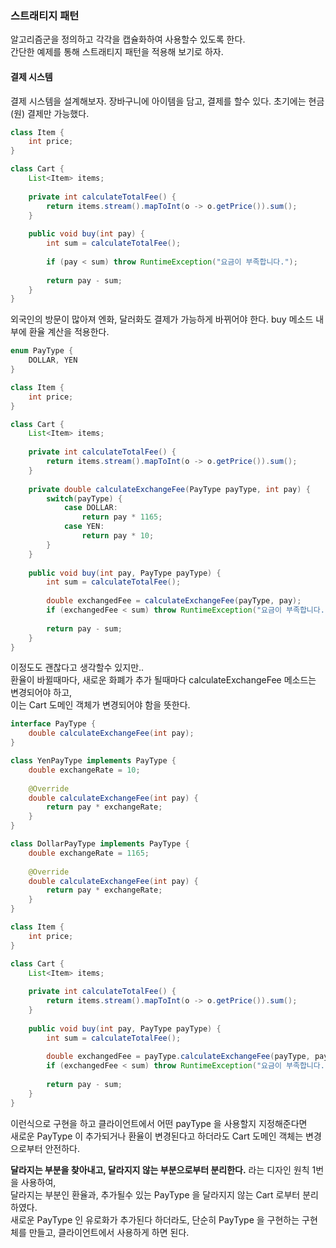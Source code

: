 ### 스트래티지 패턴 

알고리즘군을 정의하고 각각을 캡슐화하여 사용할수 있도록 한다.  
간단한 예제를 통해 스트래티지 패턴을 적용해 보기로 하자.

#### 결제 시스템 

결제 시스템을 설계해보자.
장바구니에 아이템을 담고, 결제를 할수 있다.
초기에는 현금(원) 결제만 가능했다.

```java
class Item {
    int price;
}

class Cart {
    List<Item> items;
    
    private int calculateTotalFee() {
        return items.stream().mapToInt(o -> o.getPrice()).sum();
    }
    
    public void buy(int pay) {
        int sum = calculateTotalFee(); 
        
        if (pay < sum) throw RuntimeException("요금이 부족합니다.");
        
        return pay - sum;
    }
}
```

외국인의 방문이 많아져 엔화, 달러화도 결제가 가능하게 바뀌어야 한다.
buy 메소드 내부에 환율 계산을 적용한다.

```java
enum PayType {
    DOLLAR, YEN
}

class Item {
    int price;
}

class Cart {
    List<Item> items;
    
    private int calculateTotalFee() {
        return items.stream().mapToInt(o -> o.getPrice()).sum();
    }
    
    private double calculateExchangeFee(PayType payType, int pay) {
        switch(payType) {
            case DOLLAR:
                return pay * 1165;
            case YEN:
                return pay * 10;
        }
    }
    
    public void buy(int pay, PayType payType) {
        int sum = calculateTotalFee(); 
        
        double exchangedFee = calculateExchangeFee(payType, pay);
        if (exchangedFee < sum) throw RuntimeException("요금이 부족합니다.");
        
        return pay - sum;
    }
}
```

이정도도 괜찮다고 생각할수 있지만..  
환율이 바뀔때마다, 새로운 화폐가 추가 될때마다 calculateExchangeFee 메소드는 변경되어야 하고,  
이는 Cart 도메인 객체가 변경되어야 함을 뜻한다.  

```java
interface PayType {
    double calculateExchangeFee(int pay);
}

class YenPayType implements PayType {
    double exchangeRate = 10;
    
    @Override
    double calculateExchangeFee(int pay) {
        return pay * exchangeRate;
    }
}

class DollarPayType implements PayType {
    double exchangeRate = 1165;
        
    @Override
    double calculateExchangeFee(int pay) {
        return pay * exchangeRate;
    }
}

class Item {
    int price;
}

class Cart {
    List<Item> items;
    
    private int calculateTotalFee() {
        return items.stream().mapToInt(o -> o.getPrice()).sum();
    }
    
    public void buy(int pay, PayType payType) {
        int sum = calculateTotalFee(); 
        
        double exchangedFee = payType.calculateExchangeFee(payType, pay);
        if (exchangedFee < sum) throw RuntimeException("요금이 부족합니다.");
        
        return pay - sum;
    }
}
```

이런식으로 구현을 하고 클라이언트에서 어떤 payType 을 사용할지 지정해준다면  
새로운 PayType 이 추가되거나 환율이 변경된다고 하더라도 Cart 도메인 객체는 변경으로부터 안전하다.

**달라지는 부분을 찾아내고, 달라지지 않는 부분으로부터 분리한다.** 라는 디자인 원칙 1번을 사용하여,  
달라지는 부분인 환율과, 추가될수 있는 PayType 을 달라지지 않는 Cart 로부터 분리하였다.  
새로운 PayType 인 유로화가 추가된다 하더라도, 단순히 PayType 을 구현하는 구현체를 만들고, 클라이언트에서 사용하게 하면 된다.
